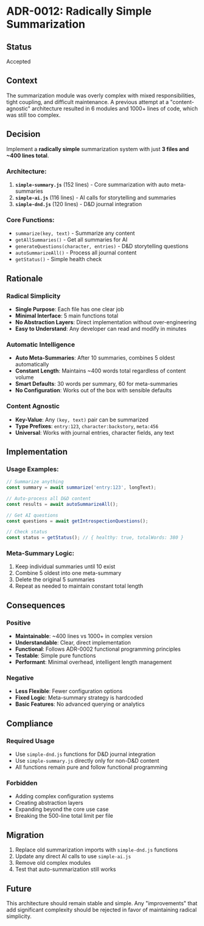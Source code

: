 # ADR-0012: Radically Simple Summarization

## Status
Accepted

## Context
The summarization module was overly complex with mixed responsibilities, tight coupling, and difficult maintenance. A previous attempt at a "content-agnostic" architecture resulted in 6 modules and 1000+ lines of code, which was still too complex.

## Decision
Implement a **radically simple** summarization system with just **3 files and ~400 lines total**.

### Architecture:
1. **`simple-summary.js`** (152 lines) - Core summarization with auto meta-summaries
2. **`simple-ai.js`** (116 lines) - AI calls for storytelling and summaries  
3. **`simple-dnd.js`** (120 lines) - D&D journal integration

### Core Functions:
- `summarize(key, text)` - Summarize any content
- `getAllSummaries()` - Get all summaries for AI
- `generateQuestions(character, entries)` - D&D storytelling questions
- `autoSummarizeAll()` - Process all journal content
- `getStatus()` - Simple health check

## Rationale

### Radical Simplicity
- **Single Purpose**: Each file has one clear job
- **Minimal Interface**: 5 main functions total
- **No Abstraction Layers**: Direct implementation without over-engineering
- **Easy to Understand**: Any developer can read and modify in minutes

### Automatic Intelligence
- **Auto Meta-Summaries**: After 10 summaries, combines 5 oldest automatically
- **Constant Length**: Maintains ~400 words total regardless of content volume
- **Smart Defaults**: 30 words per summary, 60 for meta-summaries
- **No Configuration**: Works out of the box with sensible defaults

### Content Agnostic
- **Key-Value**: Any `(key, text)` pair can be summarized
- **Type Prefixes**: `entry:123`, `character:backstory`, `meta:456`
- **Universal**: Works with journal entries, character fields, any text

## Implementation

### Usage Examples:
```javascript
// Summarize anything
const summary = await summarize('entry:123', longText);

// Auto-process all D&D content  
const results = await autoSummarizeAll();

// Get AI questions
const questions = await getIntrospectionQuestions();

// Check status
const status = getStatus(); // { healthy: true, totalWords: 380 }
```

### Meta-Summary Logic:
1. Keep individual summaries until 10 exist
2. Combine 5 oldest into one meta-summary
3. Delete the original 5 summaries
4. Repeat as needed to maintain constant total length

## Consequences

### Positive
- **Maintainable**: ~400 lines vs 1000+ in complex version
- **Understandable**: Clear, direct implementation
- **Functional**: Follows ADR-0002 functional programming principles
- **Testable**: Simple pure functions
- **Performant**: Minimal overhead, intelligent length management

### Negative
- **Less Flexible**: Fewer configuration options
- **Fixed Logic**: Meta-summary strategy is hardcoded
- **Basic Features**: No advanced querying or analytics

## Compliance

### Required Usage
- Use `simple-dnd.js` functions for D&D journal integration
- Use `simple-summary.js` directly only for non-D&D content
- All functions remain pure and follow functional programming

### Forbidden
- Adding complex configuration systems
- Creating abstraction layers
- Expanding beyond the core use case
- Breaking the 500-line total limit per file

## Migration
1. Replace old summarization imports with `simple-dnd.js` functions
2. Update any direct AI calls to use `simple-ai.js`
3. Remove old complex modules
4. Test that auto-summarization still works

## Future
This architecture should remain stable and simple. Any "improvements" that add significant complexity should be rejected in favor of maintaining radical simplicity.